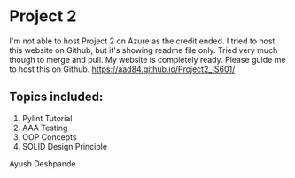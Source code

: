 # Project 2
I'm not able to host Project 2 on Azure as the credit ended. I tried to host this website on Github, but it's showing readme file only. Tried very much though to merge and pull. My website is completely ready. Please guide me to host this on Github.
https://aad84.github.io/Project2_IS601/

## Topics included:
1. Pylint Tutorial
2. AAA Testing
3. OOP Concepts
4. SOLID Design Principle

Ayush Deshpande



